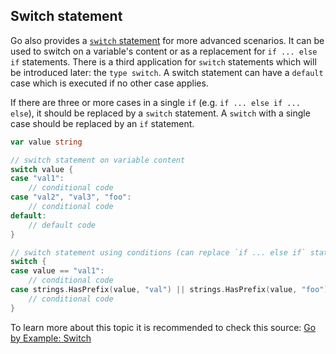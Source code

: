 ## Switch statement

Go also provides a [`switch` statement][switch_statement] for more advanced scenarios. It can be used to switch on a variable's content or as a replacement for `if ... else if` statements. There is a third application for `switch` statements which will be introduced later: the `type switch`. A switch statement can have a `default` case which is executed if no other case applies.

If there are three or more cases in a single `if` (e.g. `if ... else if ... else`), it should be replaced by a `switch` statement. A `switch` with a single case should be replaced by an `if` statement.

```go
var value string

// switch statement on variable content
switch value {
case "val1":
    // conditional code
case "val2", "val3", "foo":
    // conditional code
default:
    // default code
}

// switch statement using conditions (can replace `if ... else if` statements)
switch {
case value == "val1":
    // conditional code
case strings.HasPrefix(value, "val") || strings.HasPrefix(value, "foo"):
    // conditional code
}
```

To learn more about this topic it is recommended to check this source: [Go by Example: Switch][go_by_example_switch]

[switch_statement]: https://golang.org/ref/spec#Switch_statements
[go_by_example_switch]: https://gobyexample.com/switch
